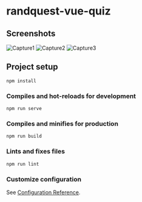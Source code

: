 # randquest-vue-quiz

## Screenshots
![Capture1](https://user-images.githubusercontent.com/71388341/95578248-9fcd0700-0a44-11eb-9839-162dd8146721.PNG)
![Capture2](https://user-images.githubusercontent.com/71388341/95578250-a0659d80-0a44-11eb-8bc2-1164952556d3.PNG)
![Capture3](https://user-images.githubusercontent.com/71388341/95578242-9e9bda00-0a44-11eb-8100-565bb63574db.PNG)


## Project setup
```
npm install
```

### Compiles and hot-reloads for development
```
npm run serve
```

### Compiles and minifies for production
```
npm run build
```

### Lints and fixes files
```
npm run lint
```

### Customize configuration
See [Configuration Reference](https://cli.vuejs.org/config/).
